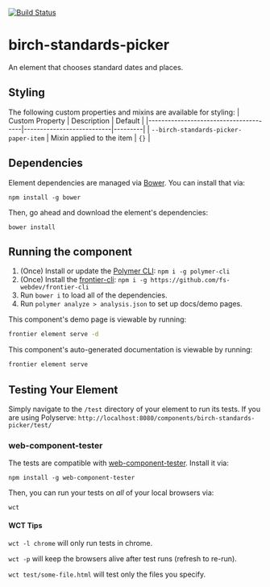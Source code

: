 [![Build Status](https://travis-ci.org/fs-webdev/birch-standards-picker.svg?branch=master)](https://travis-ci.org/fs-webdev/birch-standards-picker)
# birch-standards-picker
An element that chooses standard dates and places.

## Styling
The following custom properties and mixins are available for styling:
| Custom Property                       | Description               | Default |
|---------------------------------------|---------------------------|---------|
| `--birch-standards-picker-paper-item` | Mixin applied to the item | `{}`    |

## Dependencies

Element dependencies are managed via [Bower](http://bower.io/). You can
install that via:

    npm install -g bower

Then, go ahead and download the element's dependencies:

    bower install


## Running the component

1. (Once) Install or update the [Polymer CLI](https://www.npmjs.com/package/polymer-cli): ```npm i -g polymer-cli```
1. (Once) Install the [frontier-cli](https://github.com/fs-webdev/frontier-cli): ```npm i -g https://github.com/fs-webdev/frontier-cli```
1. Run `bower i` to load all of the dependencies.
1. Run `polymer analyze > analysis.json` to set up docs/demo pages.

This component's demo page is viewable by running:

```bash
frontier element serve -d
```

This component's auto-generated documentation is viewable by running:

```bash
frontier element serve
```


## Testing Your Element

Simply navigate to the `/test` directory of your element to run its tests. If
you are using Polyserve: `http://localhost:8080/components/birch-standards-picker/test/`

### web-component-tester

The tests are compatible with [web-component-tester](https://github.com/Polymer/web-component-tester).
Install it via:

    npm install -g web-component-tester

Then, you can run your tests on _all_ of your local browsers via:

    wct

#### WCT Tips

`wct -l chrome` will only run tests in chrome.

`wct -p` will keep the browsers alive after test runs (refresh to re-run).

`wct test/some-file.html` will test only the files you specify.
